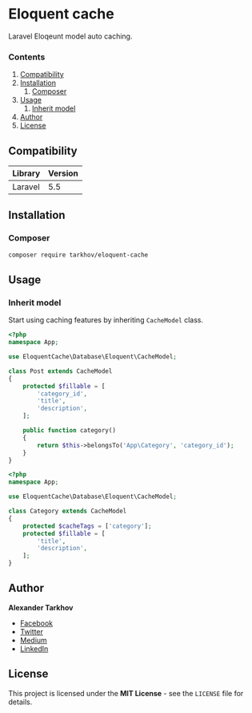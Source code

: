 # Eloquent cache

Laravel Eloqeunt model auto caching.

### Contents

1. [Compatibility](#compatibility)
2. [Installation](#installation)
   1. [Composer](#composer)
3. [Usage](#usage)
   1. [Inherit model](#inherit-model)
4. [Author](#author)
5. [License](#license)

## Compatibility

Library | Version
------- | -------
Laravel | 5.5

## Installation

### Composer

```bash
composer require tarkhov/eloquent-cache
```

## Usage

### Inherit model

Start using caching features by inheriting `CacheModel` class.

```php
<?php
namespace App;

use EloquentCache\Database\Eloquent\CacheModel;

class Post extends CacheModel
{
    protected $fillable = [
        'category_id',
        'title',
        'description',
    ];

    public function category()
    {
        return $this->belongsTo('App\Category', 'category_id');
    }
}
```

```php
<?php
namespace App;

use EloquentCache\Database\Eloquent\CacheModel;

class Category extends CacheModel
{
    protected $cacheTags = ['category'];
    protected $fillable = [
        'title',
        'description',
    ];
}
```

## Author

**Alexander Tarkhov**

* [Facebook](https://www.facebook.com/alex.tarkhov)
* [Twitter](https://twitter.com/alextarkhov)
* [Medium](https://medium.com/@tarkhov)
* [LinkedIn](https://www.linkedin.com/in/tarkhov/)

## License

This project is licensed under the **MIT License** - see the `LICENSE` file for details.
